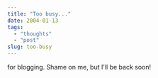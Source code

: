 ```yaml
---
title: "Too busy..."
date: 2004-01-13
tags: 
  - "thoughts"
  - "post"
slug: too-busy
---
```


for blogging. Shame on me, but I'll be back soon!
